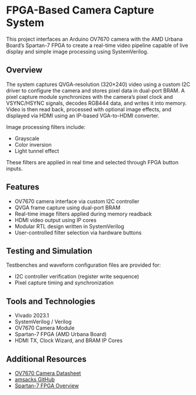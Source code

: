 # FPGA-Based Camera Capture System

This project interfaces an Arduino OV7670 camera with the AMD Urbana Board’s Spartan-7 FPGA to create a real-time video pipeline capable of live display and simple image processing using SystemVerilog.

## Overview

The system captures QVGA-resolution (320×240) video using a custom I2C driver to configure the camera and stores pixel data in dual-port BRAM. A pixel capture module synchronizes with the camera’s pixel clock and VSYNC/HSYNC signals, decodes RGB444 data, and writes it into memory. Video is then read back, processed with optional image effects, and displayed via HDMI using an IP-based VGA-to-HDMI converter.

Image processing filters include:
- Grayscale
- Color inversion
- Light tunnel effect

These filters are applied in real time and selected through FPGA button inputs.

## Features

- OV7670 camera interface via custom I2C controller
- QVGA frame capture using dual-port BRAM
- Real-time image filters applied during memory readback
- HDMI video output using IP cores
- Modular RTL design written in SystemVerilog
- User-controlled filter selection via hardware buttons

## Testing and Simulation

Testbenches and waveform configuration files are provided for:
- I2C controller verification (register write sequence)
- Pixel capture timing and synchronization

## Tools and Technologies

- Vivado 2023.1  
- SystemVerilog / Verilog  
- OV7670 Camera Module  
- Spartan-7 FPGA (AMD Urbana Board)  
- HDMI TX, Clock Wizard, and BRAM IP Cores  

## Additional Resources

- [OV7670 Camera Datasheet](https://web.mit.edu/6.111/www/f2016/tools/OV7670_2006.pdf)
- [amsacks GitHub](https://github.com/amsacks/OV7670-camera)
- [Spartan-7 FPGA Overview]([https://www.xilinx.com/products/silicon-devices/fpga/spartan-7.html](https://www.amd.com/en/products/adaptive-socs-and-fpgas/fpga/spartan-7.html))
